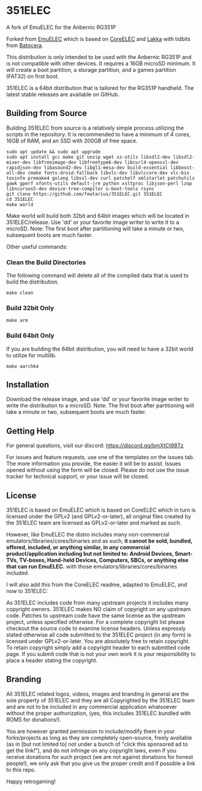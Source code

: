 # 351ELEC

A fork of EmuELEC for the Anbernic RG351P

Forked from [EmuELEC](https://github.com/EmuELEC/EmuELEC) which is based on [CoreELEC](https://github.com/CoreELEC/CoreELEC) and [Lakka](https://github.com/libretro/Lakka-LibreELEC) with tidbits from [Batocera](https://github.com/batocera-linux/batocera.linux).

This distribution is only intended to be used with the Anbernic RG351P and is not compatible with other devices.  It requires a 16GB microSD minimum.  It will create a boot partition, a storage partition, and a games partition (FAT32) on first boot.

351ELEC is a 64bit distribution that is tailored for the RG351P handheld.  The latest stable releases are available on GitHub.

## Building from Source
Building 351ELEC from source is a relatively simple process utilizing the scripts in the repository.  It is recommended to have a minimum of 4 cores, 16GB of RAM, and an SSD with 200GB of free space.

```
sudo apt update && sudo apt upgrade
sudo apt install gcc make git unzip wget xz-utils libsdl2-dev libsdl2-mixer-dev libfreeimage-dev libfreetype6-dev libcurl4-openssl-dev rapidjson-dev libasound2-dev libgl1-mesa-dev build-essential libboost-all-dev cmake fonts-droid-fallback libvlc-dev libvlccore-dev vlc-bin texinfo premake4 golang libssl-dev curl patchelf xmlstarlet patchutils gawk gperf xfonts-utils default-jre python xsltproc libjson-perl lzop libncurses5-dev device-tree-compiler u-boot-tools rsync
git clone https://github.com/fewtarius/351ELEC.git 351ELEC    
cd 351ELEC
make world
```

Make world will build both 32bit and 64bit images which will be located in 351ELEC/release.  Use 'dd' or your favorite image writer to write it to a microSD.  Note: The first boot after partitioning will take a minute or two, subsequent boots are much faster.

Other useful commands:

### Clean the Build Directories

The following command will delete all of the compiled data that is used to build the distribution.

```
make clean
```

### Build 32bit Only

```
make arm
```

### Build 64bit Only

If you are building the 64bit distribution, you will need to have a 32bit world to utilize for multilib.

```
make aarch64
```

## Installation
Download the release image, and use 'dd' or your favorite image writer to write the distribution to a microSD. Note: The first boot after partitioning will take a minute or two, subsequent boots are much faster.

## Getting Help

For general questions, visit our discord: https://discord.gg/bmXtCt88Tz

For issues and feature requests, use one of the templates on the issues tab.  The more information you provide, the easier it will be to assist.  Issues opened without using the form will be closed.  Please do not use the issue tracker for technical support, or your issue will be closed.

## License

351ELEC is based on EmuELEC which is based on CoreELEC which in turn is licensed under the GPLv2 (and GPLv2-or-later), all original files created by the 351ELEC team are licensed as GPLv2-or-later and marked as such.

However, like EmuELEC the distro includes many non-commercial emulators/libraries/cores/binaries and as such, **it cannot be sold, bundled, offered, included, or anything similar, in any commercial product/application including but not limited to: Android Devices, Smart-TVs, TV-boxes, Hand-held Devices, Computers, SBCs, or anything else that can run EmuELEC.** with those emulators/libraries/cores/binaries included.

I will also add this from the CoreELEC readme, adapted to EmuELEC, and now to 351ELEC:

As 351ELEC includes code from many upstream projects it includes many copyright owners. 351ELEC makes NO claim of copyright on any upstream code. Patches to upstream code have the same license as the upstream project, unless specified otherwise. For a complete copyright list please checkout the source code to examine license headers. Unless expressly stated otherwise all code submitted to the 351ELEC project (in any form) is licensed under GPLv2-or-later. You are absolutely free to retain copyright. To retain copyright simply add a copyright header to each submitted code page. If you submit code that is not your own work it is your responsibility to place a header stating the copyright.

## Branding

All 351ELEC related logos, videos, images and branding in general are the sole property of 351ELEC and they are all Copyrighted by the 351ELEC team and are not to be included in any commercial application whatsoever without the proper authorization, (yes, this includes 351ELEC bundled with ROMS for donations!).

You are however granted permission to include/modify them in your forks/projects as long as they are completely open-source, freely available (as in [but not limited to] not under a bunch of "click this sponsored ad to get the link!"), and do not infringe on any copyright laws, even if you receive donations for such project (we are not against donations for honest people!), we only ask that you give us the proper credit and if possible a link to this repo.

Happy retrogaming! 
